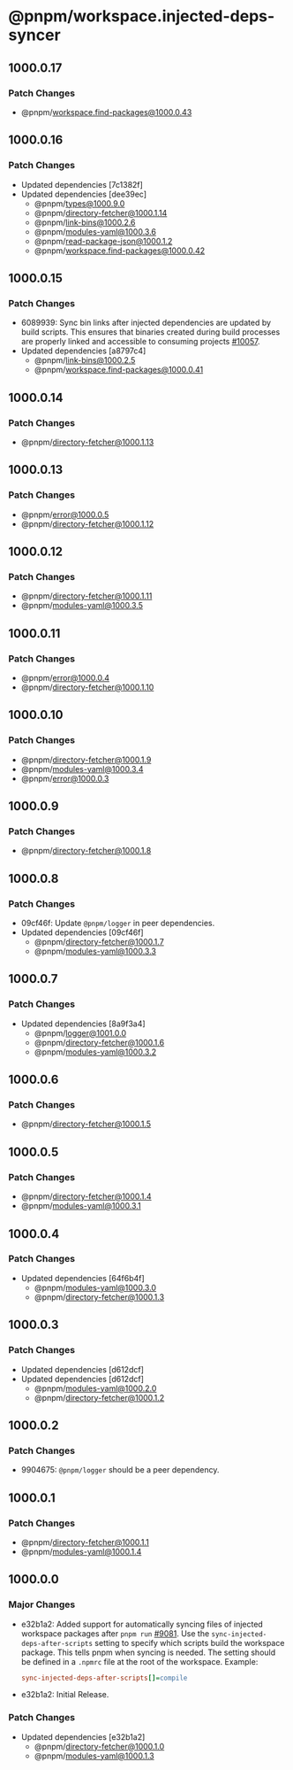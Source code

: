 # @pnpm/workspace.injected-deps-syncer

## 1000.0.17

### Patch Changes

- @pnpm/workspace.find-packages@1000.0.43

## 1000.0.16

### Patch Changes

- Updated dependencies [7c1382f]
- Updated dependencies [dee39ec]
  - @pnpm/types@1000.9.0
  - @pnpm/directory-fetcher@1000.1.14
  - @pnpm/link-bins@1000.2.6
  - @pnpm/modules-yaml@1000.3.6
  - @pnpm/read-package-json@1000.1.2
  - @pnpm/workspace.find-packages@1000.0.42

## 1000.0.15

### Patch Changes

- 6089939: Sync bin links after injected dependencies are updated by build scripts. This ensures that binaries created during build processes are properly linked and accessible to consuming projects [#10057](https://github.com/pnpm/pnpm/issues/10057).
- Updated dependencies [a8797c4]
  - @pnpm/link-bins@1000.2.5
  - @pnpm/workspace.find-packages@1000.0.41

## 1000.0.14

### Patch Changes

- @pnpm/directory-fetcher@1000.1.13

## 1000.0.13

### Patch Changes

- @pnpm/error@1000.0.5
- @pnpm/directory-fetcher@1000.1.12

## 1000.0.12

### Patch Changes

- @pnpm/directory-fetcher@1000.1.11
- @pnpm/modules-yaml@1000.3.5

## 1000.0.11

### Patch Changes

- @pnpm/error@1000.0.4
- @pnpm/directory-fetcher@1000.1.10

## 1000.0.10

### Patch Changes

- @pnpm/directory-fetcher@1000.1.9
- @pnpm/modules-yaml@1000.3.4
- @pnpm/error@1000.0.3

## 1000.0.9

### Patch Changes

- @pnpm/directory-fetcher@1000.1.8

## 1000.0.8

### Patch Changes

- 09cf46f: Update `@pnpm/logger` in peer dependencies.
- Updated dependencies [09cf46f]
  - @pnpm/directory-fetcher@1000.1.7
  - @pnpm/modules-yaml@1000.3.3

## 1000.0.7

### Patch Changes

- Updated dependencies [8a9f3a4]
  - @pnpm/logger@1001.0.0
  - @pnpm/directory-fetcher@1000.1.6
  - @pnpm/modules-yaml@1000.3.2

## 1000.0.6

### Patch Changes

- @pnpm/directory-fetcher@1000.1.5

## 1000.0.5

### Patch Changes

- @pnpm/directory-fetcher@1000.1.4
- @pnpm/modules-yaml@1000.3.1

## 1000.0.4

### Patch Changes

- Updated dependencies [64f6b4f]
  - @pnpm/modules-yaml@1000.3.0
  - @pnpm/directory-fetcher@1000.1.3

## 1000.0.3

### Patch Changes

- Updated dependencies [d612dcf]
- Updated dependencies [d612dcf]
  - @pnpm/modules-yaml@1000.2.0
  - @pnpm/directory-fetcher@1000.1.2

## 1000.0.2

### Patch Changes

- 9904675: `@pnpm/logger` should be a peer dependency.

## 1000.0.1

### Patch Changes

- @pnpm/directory-fetcher@1000.1.1
- @pnpm/modules-yaml@1000.1.4

## 1000.0.0

### Major Changes

- e32b1a2: Added support for automatically syncing files of injected workspace packages after `pnpm run` [#9081](https://github.com/pnpm/pnpm/issues/9081). Use the `sync-injected-deps-after-scripts` setting to specify which scripts build the workspace package. This tells pnpm when syncing is needed. The setting should be defined in a `.npmrc` file at the root of the workspace. Example:

  ```ini
  sync-injected-deps-after-scripts[]=compile
  ```

- e32b1a2: Initial Release.

### Patch Changes

- Updated dependencies [e32b1a2]
  - @pnpm/directory-fetcher@1000.1.0
  - @pnpm/modules-yaml@1000.1.3
